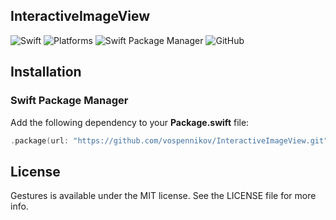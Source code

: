 ## InteractiveImageView
![Swift](https://img.shields.io/badge/Swift-5.8-orange?style=flat)
![Platforms](https://img.shields.io/badge/platforms-iOS--13-orange?style=flat)
![Swift Package Manager](https://img.shields.io/badge/Swift_Package_Manager-compatible-orange?style=flat)
![GitHub](https://img.shields.io/badge/licence-MIT-orange)

## Installation
### Swift Package Manager
Add the following dependency to your **Package.swift** file:
```swift
.package(url: "https://github.com/vospennikov/InteractiveImageView.git", .upToNextMinor(from: "1.0.4"))
```

## License
Gestures is available under the MIT license. See the LICENSE file for more info.
